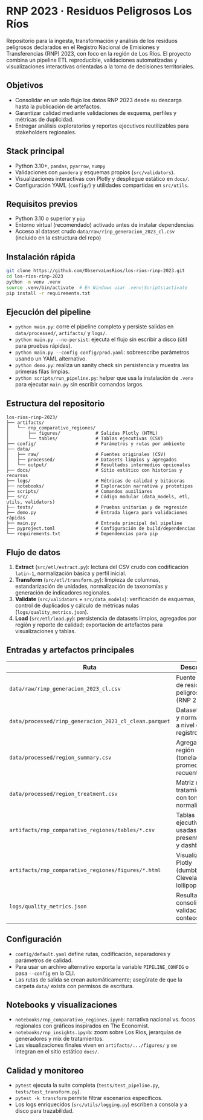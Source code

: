 # RNP 2023 · Residuos Peligrosos Los Ríos

Repositorio para la ingesta, transformación y análisis de los residuos peligrosos declarados en el Registro Nacional de Emisiones y Transferencias (RNP) 2023, con foco en la región de Los Ríos. El proyecto combina un pipeline ETL reproducible, validaciones automatizadas y visualizaciones interactivas orientadas a la toma de decisiones territoriales.

## Objetivos

- Consolidar en un solo flujo los datos RNP 2023 desde su descarga hasta la publicación de artefactos.
- Garantizar calidad mediante validaciones de esquema, perfiles y métricas de duplicidad.
- Entregar análisis exploratorios y reportes ejecutivos reutilizables para stakeholders regionales.

## Stack principal

- Python 3.10+, `pandas`, `pyarrow`, `numpy`
- Validaciones con `pandera` y esquemas propios (`src/validators`).
- Visualizaciones interactivas con Plotly y despliegue estático en `docs/`.
- Configuración YAML (`config/`) y utilidades compartidas en `src/utils`.

## Requisitos previos

- Python 3.10 o superior y `pip`
- Entorno virtual (recomendado) activado antes de instalar dependencias
- Acceso al dataset crudo `data/raw/rinp_generacion_2023_cl.csv` (incluido en la estructura del repo)

## Instalación rápida

```bash
git clone https://github.com/ObservaLosRios/los-rios-rinp-2023.git
cd los-rios-rinp-2023
python -m venv .venv
source .venv/bin/activate  # En Windows usar .venv\Scripts\activate
pip install -r requirements.txt
```

## Ejecución del pipeline

- `python main.py`: corre el pipeline completo y persiste salidas en `data/processed/`, `artifacts/` y `logs/`.
- `python main.py --no-persist`: ejecuta el flujo sin escribir a disco (útil para pruebas rápidas).
- `python main.py --config config/prod.yaml`: sobreescribe parámetros usando un YAML alternativo.
- `python demo.py`: realiza un sanity check sin persistencia y muestra las primeras filas limpias.
- `python scripts/run_pipeline.py`: helper que usa la instalación de `.venv` para ejecutar `main.py` sin escribir comandos largos.

## Estructura del repositorio

```
los-rios-rinp-2023/
├── artifacts/
│   └── rnp_comparativo_regiones/
│       ├── figures/             # Salidas Plotly (HTML)
│       └── tables/              # Tablas ejecutivas (CSV)
├── config/                      # Parámetros y rutas por ambiente
├── data/
│   ├── raw/                     # Fuentes originales (CSV)
│   ├── processed/               # Datasets limpios y agregados
│   └── output/                  # Resultados intermedios opcionales
├── docs/                        # Sitio estático con historias y recursos
├── logs/                        # Métricas de calidad y bitácoras
├── notebooks/                   # Exploración narrativa y prototipos
├── scripts/                     # Comandos auxiliares
├── src/                         # Código modular (data_models, etl, utils, validators)
├── tests/                       # Pruebas unitarias y de regresión
├── demo.py                      # Entrada ligera para validaciones rápidas
├── main.py                      # Entrada principal del pipeline
├── pyproject.toml               # Configuración de build/dependencias
└── requirements.txt             # Dependencias para pip
```

## Flujo de datos

1. **Extract** (`src/etl/extract.py`): lectura del CSV crudo con codificación `latin-1`, normalización básica y perfil inicial.
2. **Transform** (`src/etl/transform.py`): limpieza de columnas, estandarización de unidades, normalización de taxonomías y generación de indicadores regionales.
3. **Validate** (`src/validators` + `src/data_models`): verificación de esquemas, control de duplicados y cálculo de métricas nulas (`logs/quality_metrics.json`).
4. **Load** (`src/etl/load.py`): persistencia de datasets limpios, agregados por región y reporte de calidad; exportación de artefactos para visualizaciones y tablas.

## Entradas y artefactos principales

| Ruta | Descripción |
|------|-------------|
| `data/raw/rinp_generacion_2023_cl.csv` | Fuente oficial de residuos peligrosos (RNP 2023). |
| `data/processed/rinp_generacion_2023_cl_clean.parquet` | Dataset limpio y normalizado a nivel de registro. |
| `data/processed/region_summary.csv` | Agregados por región (toneladas, promedio, recuentos). |
| `data/processed/region_treatment.csv` | Matriz región × tratamiento con toneladas normalizadas. |
| `artifacts/rnp_comparativo_regiones/tables/*.csv` | Tablas ejecutivas usadas en presentaciones y dashboards. |
| `artifacts/rnp_comparativo_regiones/figures/*.html` | Visualizaciones Plotly (dumbbell, Cleveland, lollipop). |
| `logs/quality_metrics.json` | Resultado consolidado de validaciones y conteos nulos. |

## Configuración

- `config/default.yaml` define rutas, codificación, separadores y parámetros de calidad.
- Para usar un archivo alternativo exporta la variable `PIPELINE_CONFIG` o pasa `--config` en la CLI.
- Las rutas de salida se crean automáticamente; asegúrate de que la carpeta `data/` exista con permisos de escritura.

## Notebooks y visualizaciones

- `notebooks/rnp_comparativo_regiones.ipynb`: narrativa nacional vs. focos regionales con gráficos inspirados en The Economist.
- `notebooks/rnp_insights.ipynb`: zoom sobre Los Ríos, jerarquías de generadores y mix de tratamientos.
- Las visualizaciones finales viven en `artifacts/.../figures/` y se integran en el sitio estático `docs/`.

## Calidad y monitoreo

- `pytest` ejecuta la suite completa (`tests/test_pipeline.py`, `tests/test_transform.py`).
- `pytest -k transform` permite filtrar escenarios específicos.
- Los logs enriquecidos (`src/utils/logging.py`) escriben a consola y a disco para trazabilidad.
